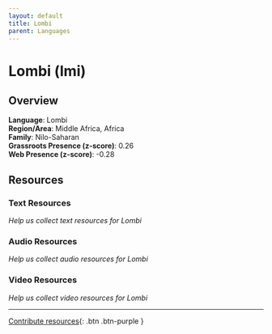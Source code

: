 ```yaml
---
layout: default
title: Lombi
parent: Languages
---
```


# Lombi (lmi)

## Overview

**Language**: Lombi  
**Region/Area**: Middle Africa, Africa  
**Family**: Nilo-Saharan  
**Grassroots Presence (z-score)**: 0.26  
**Web Presence (z-score)**: -0.28  

## Resources

### Text Resources
*Help us collect text resources for Lombi*

### Audio Resources
*Help us collect audio resources for Lombi*

### Video Resources
*Help us collect video resources for Lombi*

---

[Contribute resources](https://forms.office.com/e/1SfLJx3u1r){: .btn .btn-purple }
